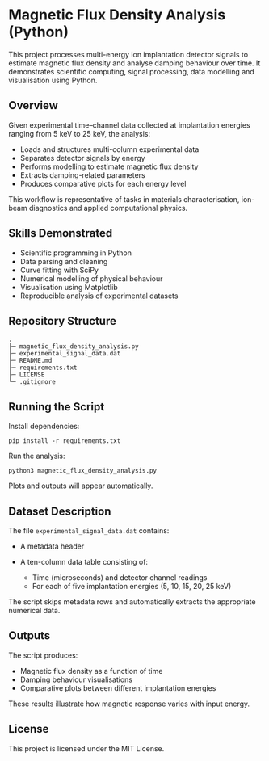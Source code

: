 # Magnetic Flux Density Analysis (Python)

This project processes multi-energy ion implantation detector signals to estimate magnetic flux density and analyse damping behaviour over time. It demonstrates scientific computing, signal processing, data modelling and visualisation using Python.

## Overview

Given experimental time–channel data collected at implantation energies ranging from 5 keV to 25 keV, the analysis:

* Loads and structures multi-column experimental data
* Separates detector signals by energy
* Performs modelling to estimate magnetic flux density
* Extracts damping-related parameters
* Produces comparative plots for each energy level

This workflow is representative of tasks in materials characterisation, ion-beam diagnostics and applied computational physics.

## Skills Demonstrated

* Scientific programming in Python
* Data parsing and cleaning
* Curve fitting with SciPy
* Numerical modelling of physical behaviour
* Visualisation using Matplotlib
* Reproducible analysis of experimental datasets

## Repository Structure

```
.
├─ magnetic_flux_density_analysis.py
├─ experimental_signal_data.dat
├─ README.md
├─ requirements.txt
├─ LICENSE
└─ .gitignore
```

## Running the Script

Install dependencies:

```
pip install -r requirements.txt
```

Run the analysis:

```
python3 magnetic_flux_density_analysis.py
```

Plots and outputs will appear automatically.

## Dataset Description

The file `experimental_signal_data.dat` contains:

* A metadata header
* A ten-column data table consisting of:

  * Time (microseconds) and detector channel readings
  * For each of five implantation energies (5, 10, 15, 20, 25 keV)

The script skips metadata rows and automatically extracts the appropriate numerical data.

## Outputs

The script produces:

* Magnetic flux density as a function of time
* Damping behaviour visualisations
* Comparative plots between different implantation energies

These results illustrate how magnetic response varies with input energy.

## License

This project is licensed under the MIT License.
